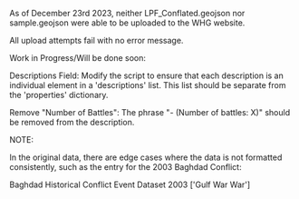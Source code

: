 As of December 23rd 2023, neither LPF_Conflated.geojson nor sample.geojson were able to be uploaded to the WHG website.

All upload attempts fail with no error message.

Work in Progress/Will be done soon:

Descriptions Field: Modify the script to ensure that each description is an individual element in a 'descriptions' list. This list should be separate from the 'properties' dictionary.

Remove "Number of Battles": The phrase "- (Number of battles: X)" should be removed from the description.

NOTE:

In the original data, there are edge cases where the data is not formatted consistently, such as the entry for the 2003 Baghdad Conflict:

Baghdad	Historical Conflict Event Dataset	2003				['Gulf War                         War']
